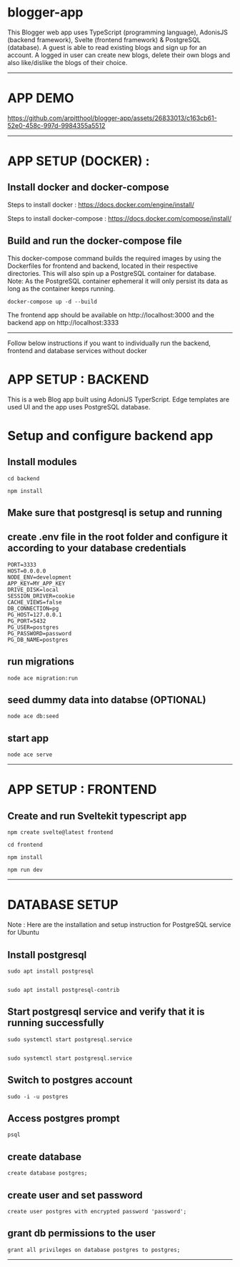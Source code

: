 # blogger-app

This Blogger web app uses TypeScript (programming language), AdonisJS (backend framework), Svelte (frontend framework) & PostgreSQL (database). A guest is able to read existing blogs and sign up for an account. A logged in user can create new blogs, delete their own blogs and also like/dislike the blogs of their choice.

------

# APP DEMO 

https://github.com/arpitthool/blogger-app/assets/26833013/c163cb61-52e0-458c-997d-9984355a5512

----

# APP SETUP (DOCKER) : 

## Install docker and docker-compose

Steps to install docker : https://docs.docker.com/engine/install/

Steps to install docker-compose : https://docs.docker.com/compose/install/

## Build and run the docker-compose file

This docker-compose command builds the required images by using the Dockerfiles for frontend and backend, located in
their respective directories. This will also spin up a PostgreSQL container for database. Note: As the PostgreSQL
container ephemeral it will only persist its data as long as the container keeps running.

    docker-compose up -d --build

The frontend app should be available on http://localhost:3000 and the backend app on http://localhost:3333

----

Follow below instructions if you want to individually run the backend, frontend and database services without docker


#  APP SETUP : BACKEND

This is a web Blog app built using AdoniJS TyperScript. Edge templates are used UI and the app uses PostgreSQL database.

# Setup and configure backend app

## Install modules

    cd backend

    npm install

## Make sure that postgresql is setup and running

## create .env file in the root folder and configure it according to your database credentials

    PORT=3333
    HOST=0.0.0.0
    NODE_ENV=development
    APP_KEY=MY_APP_KEY
    DRIVE_DISK=local
    SESSION_DRIVER=cookie
    CACHE_VIEWS=false
    DB_CONNECTION=pg
    PG_HOST=127.0.0.1
    PG_PORT=5432
    PG_USER=postgres
    PG_PASSWORD=password
    PG_DB_NAME=postgres

## run migrations

    node ace migration:run

## seed dummy data into databse (OPTIONAL)

    node ace db:seed

## start app

    node ace serve

-----

# APP SETUP : FRONTEND

## Create and run Sveltekit typescript app

    npm create svelte@latest frontend

    cd frontend

    npm install

    npm run dev

-------

# DATABASE SETUP

Note : Here are the installation and setup instruction for PostgreSQL service for Ubuntu

## Install postgresql
 
    sudo apt install postgresql

    
    sudo apt install postgresql-contrib
  
## Start postgresql service and verify that it is running successfully
 
    sudo systemctl start postgresql.service

    
    sudo systemctl start postgresql.service

## Switch to postgres account
 
    sudo -i -u postgres

## Access postgres prompt
 
    psql

## create database
 
    create database postgres;

## create user and set password
 
    create user postgres with encrypted password 'password';

## grant db permissions to the user
  
    grant all privileges on database postgres to postgres;

-------



    
